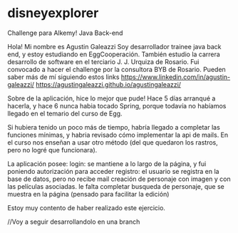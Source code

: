 # disneyexplorer
Challenge para Alkemy! Java Back-end

Hola! Mi nombre es Agustin Galeazzi
Soy desarrollador trainee java back end, y estoy estudiando en EggCooperación. También estudio la carrera desarrollo de software en el terciario J. J. Urquiza de Rosario.
Fui convocado a hacer el challenge por la consultora BYB de Rosario.
Pueden saber más de mí siguiendo estos links
https://www.linkedin.com/in/agustin-galeazzi/
https://agustingaleazzi.github.io/agustingaleazzi/

Sobre de la aplicación, hice lo mejor que pude! Hace 5 días arranqué a hacerla, y hace 6 nunca habia
tocado Spring, porque todavía no habíamos llegado en el temario del curso de Egg.

Si hubiera tenido un poco más de tiempo, habría llegado a completar las funciones mínimas, y habria revisado cómo implementar la api de mails. En el curso
nos enseñan a usar otro método (del que quedaron los rastros, pero no logré que funcionara). 

La aplicación posee:
login: se mantiene a lo largo de la página, y fui poniendo autorización para acceder
registro: el usuario se registra en la base de datos, pero no recibe mail
creación de personaje con imagen y con las películas asociadas. le falta completar
busqueda de personaje, que se muestra en la página (pensado para facilitar la edición)

Estoy muy contento de haber realizado este ejercicio.

//Voy a seguir desarrollandolo en una branch
